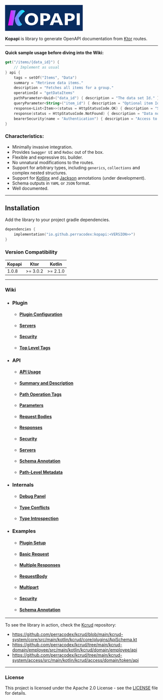 <a href="https://github.com/perracodex/kopapi">
    <img src=".wiki/images/logo.png" width="256" alt="Kopapi">
</a>

**Kopapi** is library to generate OpenAPI documentation from [Ktor](https://ktor.io/) routes.

---

**Quick sample usage before diving into the Wiki:**

```kotlin
get("/items/{data_id}") {
    // Implement as usual
} api {
    tags = setOf("Items", "Data")
    summary = "Retrieve data items."
    description = "Fetches all items for a group."
    operationId = "getDataItems"
    pathParameter<Uuid>("data_id") { description = "The data set Id." }
    queryParameter<String>("item_id") { description = "Optional item Id to locate." }
    response<List<Item>>(status = HttpStatusCode.OK) { description = "Successful fetch." }
    response(status = HttpStatusCode.NotFound) { description = "Data not found." }
    bearerSecurity(name = "Authentication") { description = "Access to data." }
}
```

### Characteristics:

* Minimally invasive integration.
* Provides `Swagger UI` and `ReDoc` out of the box.
* Flexible and expressive `DSL` builder.
* No unnatural modifications to the routes.
* Support for arbitrary types, including `generics`, `collections` and complex nested structures.
* Support for [Kotlinx](https://github.com/Kotlin/kotlinx.serialization) and [Jackson](https://github.com/FasterXML/jackson-module-kotlin)
  annotations (under development).
* Schema outputs in `YAML` or `JSON` format.
* Well documented.

---

## Installation

Add the library to your project gradle dependencies.

```kotlin
dependencies {
    implementation("io.github.perracodex:kopapi:<VERSION>>")
}
```

### Version Compatibility

| **Kopapi** | **Ktor**  | **Kotlin** |
|------------|-----------|------------|
| 1.0.8      | \>= 3.0.2 | \>= 2.1.0  |

---

### Wiki

* ### Plugin
    - #### [Plugin Configuration](https://github.com/perracodex/kopapi/wiki/01.-Plugin:-Configuration)
    - #### [Servers](https://github.com/perracodex/kopapi/wiki/02.-Plugin:-Servers)
    - #### [Security](https://github.com/perracodex/kopapi/wiki/03.-Plugin:-Security)
    - #### [Top Level Tags](https://github.com/perracodex/kopapi/wiki/04.-Plugin:-Tags)

* ### API
    - #### [API Usage](https://github.com/perracodex/kopapi/wiki/05.-API-Usage:-Routes)
    - #### [Summary and Description](https://github.com/perracodex/kopapi/wiki/06.-API-Usage:-Summary-and-Description)
    - #### [Path Operation Tags](https://github.com/perracodex/kopapi/wiki/07.-API-Usage:-Path-Operation-Tags)
    - #### [Parameters](https://github.com/perracodex/kopapi/wiki/08.-API-Usage:-Parameters)
    - #### [Request Bodies](https://github.com/perracodex/kopapi/wiki/09.-API-Usage:-Request-Body)
    - #### [Responses](https://github.com/perracodex/kopapi/wiki/10.-API-Usage:-Responses)
    - #### [Security](https://github.com/perracodex/kopapi/wiki/11.-API-Usage:-Security)
    - #### [Servers](https://github.com/perracodex/kopapi/wiki/12.-API-Usage:-Servers)
    - #### [Schema Annotation](https://github.com/perracodex/kopapi/wiki/13.-API-Usage:-@Schema-Annotation)
    - #### [Path-Level Metadata](https://github.com/perracodex/kopapi/wiki/14.-API-Usage:-Path%E2%80%90Level-Metadata)

* ### Internals
    - #### [Debug Panel](https://github.com/perracodex/kopapi/wiki/15.-Internals:-Debug-Panel)
    - #### [Type Conflicts](https://github.com/perracodex/kopapi/wiki/16.-Internals:-Conflict-Detection)
    - #### [Type Introspection](https://github.com/perracodex/kopapi/wiki/17.-Internals:-Type-Introspection)

* ### Examples
    - #### [Plugin Setup](https://github.com/perracodex/kopapi/wiki/18.-Examples:-Plugin-Setup)
    - #### [Basic Request](https://github.com/perracodex/kopapi/wiki/19.--Examples:-Basic-Request)
    - #### [Multiple Responses](https://github.com/perracodex/kopapi/wiki/20.-Examples:-Multiple-Responses)
    - #### [RequestBody](https://github.com/perracodex/kopapi/wiki/21.-Examples:-Request-Body)
    - #### [Multipart](https://github.com/perracodex/kopapi/wiki/22.-Examples:-Multi%E2%80%90Part)
    - #### [Security](https://github.com/perracodex/kopapi/wiki/23.-Examples:-Security)
    - #### [Schema Annotation](https://github.com/perracodex/kopapi/wiki/24.-Examples:-Schema-Annotation)

---

To see the library in action, check the [Kcrud](https://github.com/perracodex/kcrud) repository:

- https://github.com/perracodex/kcrud/blob/main/kcrud-system/core/src/main/kotlin/kcrud/core/plugins/ApiSchema.kt
- https://github.com/perracodex/kcrud/tree/main/kcrud-domain/employee/src/main/kotlin/kcrud/domain/employee/api
- https://github.com/perracodex/kcrud/tree/main/kcrud-system/access/src/main/kotlin/kcrud/access/domain/token/api

---

### License

This project is licensed under the Apache 2.0 License - see the [LICENSE](LICENSE) file for details.
